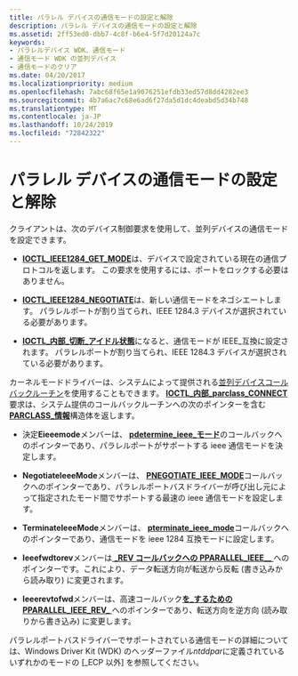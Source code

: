 ```yaml
---
title: パラレル デバイスの通信モードの設定と解除
description: パラレル デバイスの通信モードの設定と解除
ms.assetid: 2ff53ed0-dbb7-4c8f-b6e4-5f7d20124a7c
keywords:
- パラレルデバイス WDK、通信モード
- 通信モード WDK の並列デバイス
- 通信モードのクリア
ms.date: 04/20/2017
ms.localizationpriority: medium
ms.openlocfilehash: 7abc68f65e1a9076251efdb33ed57d8dd4282ee3
ms.sourcegitcommit: 4b7a6ac7c68e6ad6f27da5d1dc4deabd5d34b748
ms.translationtype: MT
ms.contentlocale: ja-JP
ms.lasthandoff: 10/24/2019
ms.locfileid: "72842322"
---
```

# <a name="setting-and-clearing-a-communication-mode-for-a-parallel-device"></a>パラレル デバイスの通信モードの設定と解除





クライアントは、次のデバイス制御要求を使用して、並列デバイスの通信モードを設定できます。

-   [**IOCTL\_IEEE1284\_GET\_MODE**](https://docs.microsoft.com/windows-hardware/drivers/ddi/ntddpar/ni-ntddpar-ioctl_ieee1284_get_mode)は、デバイスで設定されている現在の通信プロトコルを返します。 この要求を使用するには、ポートをロックする必要はありません。

-   [**IOCTL\_IEEE1284\_NEGOTIATE**](https://docs.microsoft.com/windows-hardware/drivers/ddi/ntddpar/ni-ntddpar-ioctl_ieee1284_negotiate)は、新しい通信モードをネゴシエートします。 パラレルポートが割り当てられ、IEEE 1284.3 デバイスが選択されている必要があります。

-   [**IOCTL\_内部\_切断\_アイドル状態**](https://docs.microsoft.com/windows-hardware/drivers/ddi/parallel/ni-parallel-ioctl_internal_disconnect_idle)になると、通信モードが IEEE\_互換に設定されます。 パラレルポートが割り当てられ、IEEE 1284.3 デバイスが選択されている必要があります。

カーネルモードドライバーは、システムによって提供される[並列デバイスコールバックルーチン](https://docs.microsoft.com/windows-hardware/drivers/ddi/index)を使用することもできます。 [**IOCTL\_内部\_parclass\_CONNECT**](https://docs.microsoft.com/windows-hardware/drivers/ddi/parallel/ni-parallel-ioctl_internal_parclass_connect)要求は、システム提供のコールバックルーチンへの次のポインターを含む[**PARCLASS\_情報**](https://docs.microsoft.com/windows-hardware/drivers/ddi/parallel/ns-parallel-_parclass_information)構造体を返します。

-   決定**Eieeemode**メンバーは、 [**pdetermine\_ieee\_モード**](https://docs.microsoft.com/windows-hardware/drivers/ddi/parallel/nc-parallel-pdetermine_ieee_modes)のコールバックへのポインターであり、パラレルポートがサポートする ieee 通信モードを決定します。

-   **NegotiateIeeeMode**メンバーは、 [**PNEGOTIATE\_IEEE\_MODE**](https://docs.microsoft.com/windows-hardware/drivers/ddi/parallel/nc-parallel-pnegotiate_ieee_mode)コールバックへのポインターであり、パラレルポートバスドライバーが呼び出し元によって指定されたモード間でサポートする最速の ieee 通信モードを設定します。

-   **TerminateIeeeMode**メンバーは、 [**pterminate\_ieee\_mode**](https://docs.microsoft.com/windows-hardware/drivers/ddi/parallel/nc-parallel-pterminate_ieee_mode)コールバックへのポインターであり、通信モードを ieee 1284 互換モードに設定します。

-   **Ieeefwdtorev**メンバーは[ **\_REV コールバックへの PPARALLEL\_IEEE\_\_** ](https://docs.microsoft.com/windows-hardware/drivers/ddi/parallel/nc-parallel-pparallel_ieee_fwd_to_rev)へのポインターです。これにより、データ転送方向が転送から反転 (書き込みから読み取り) に変更されます。

-   **Ieeerevtofwd**メンバーは、高速コールバック[**を\_するための PPARALLEL\_IEEE\_REV\_** ](https://docs.microsoft.com/windows-hardware/drivers/ddi/parallel/nc-parallel-pparallel_ieee_rev_to_fwd)へのポインターであり、転送方向を逆方向 (読み取りから書き込み) に変更します。

パラレルポートバスドライバーでサポートされている通信モードの詳細については、Windows Driver Kit (WDK) のヘッダーファイル*ntddpar*に定義されているいずれかのモードの [\_ECP 以外] を参照してください。

 

 




